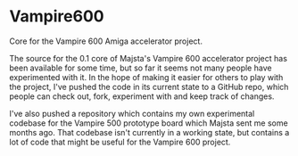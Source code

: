 Vampire600
==========

Core for the Vampire 600 Amiga accelerator project.

The source for the 0.1 core of Majsta's Vampire 600 accelerator project has been available for some time,
but so far it seems not many people have experimented with it.  In the hope of making it easier for others
to play with the project, I've pushed the code in its current state to a GitHub repo, which people can
check out, fork, experiment with and keep track of changes.

I've also pushed a repository which contains my own experimental codebase for the Vampire 500 prototype
board which Majsta sent me some months ago.  That codebase isn't currently in a working state, but contains
a lot of code that might be useful for the Vampire 600 project.
